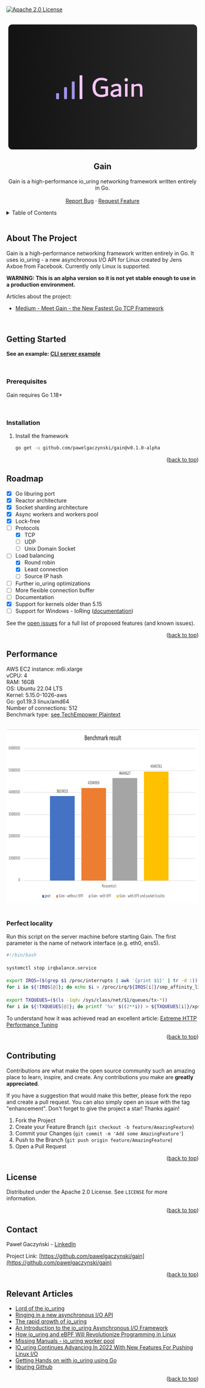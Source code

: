 <a name="readme-top"></a>

[![Apache 2.0 License][license-shield]][license-url]

<br />
<div align="center">
  <a href="https://github.com/pawelgaczynski/gain">
    <img src="images/gain.png" alt="Logo" width="495" height="327">
  </a>

  <h2 align="center">Gain</h2>

  <p align="center">
    Gain is a high-performance io_uring networking framework written entirely in Go.
    <br />
    <br />
    <a href="https://github.com/pawelgaczynski/gain/issues">Report Bug</a>
    ·
    <a href="https://github.com/pawelgaczynski/gain/issues">Request Feature</a>
  </p>
</div>


<details>
  <summary>Table of Contents</summary>
  <ol>
    <li>
      <a href="#about-the-project">About The Project</a>
    </li>
    <li>
      <a href="#getting-started">Getting Started</a>
      <ul>
        <li><a href="#prerequisites">Prerequisites</a></li>
        <li><a href="#installation">Installation</a></li>
      </ul>
    </li>
    <li><a href="#usage">Usage</a></li>
    <li><a href="#roadmap">Roadmap</a></li>
    <li><a href="#performance">Performance</a></li>
    <li><a href="#contributing">Contributing</a></li>
    <li><a href="#license">License</a></li>
    <li><a href="#contact">Contact</a></li>
    <li><a href="#relevant-articles">Relevant Articles</a></li>
  </ol>
</details>

<br/>

## About The Project

Gain is a high-performance networking framework written entirely in Go. It uses io_uring - a new asynchronous I/O API for Linux created by Jens Axboe from Facebook. Currently only Linux is supported.

**WARNING: This is an alpha version so it is not yet stable enough to use in a production environment.**

Articles about the project:

* [Medium - Meet Gain - the New Fastest Go TCP Framework](https://medium.com/better-programming/gain-the-new-fastest-go-tcp-framework-40ec111d40e6)

<br/>

## Getting Started


**See an example: [CLI server example](https://github.com/pawelgaczynski/gain/blob/main/examples/cli/main.go)**

<br/>

### Prerequisites

Gain requires Go 1.18+

<br/>

### Installation

1. Install the framework
   ```sh
   go get -u github.com/pawelgaczynski/gain@v0.1.0-alpha
   ```

<p align="right">(<a href="#readme-top">back to top</a>)</p>

## Roadmap

- [x] Go liburing port
- [x] Reactor architecture
- [x] Socket sharding architecture
- [x] Async workers and workers pool
- [x] Lock-free
- [ ] Protocols
    - [x] TCP
    - [ ] UDP
    - [ ] Unix Domain Socket
- [ ] Load balancing
    - [x] Round robin
    - [x] Least connection
    - [ ] Source IP hash
- [ ] Further io_uring optimizations
- [ ] More flexible connection buffer
- [ ] Documentation
- [x] Support for kernels older than 5.15
- [ ] Support for Windows - IoRing ([documentation](https://learn.microsoft.com/en-us/windows/win32/api/ioringapi/))

See the [open issues](https://github.com/pawelgaczynski/gain/issues) for a full list of proposed features (and known issues).

<p align="right">(<a href="#readme-top">back to top</a>)</p>



## Performance

AWS EC2 instance: m6i.xlarge
<br/>
vCPU: 4
<br/>
RAM: 16GB
<br/>
OS: Ubuntu 22.04 LTS
<br/>
Kernel: 5.15.0-1026-aws
<br/>
Go: go1.19.3 linux/amd64
<br/>
Number of connections: 512
<br/>
Benchmark type: [see TechEmpower Plaintext](https://github.com/TechEmpower/FrameworkBenchmarks/wiki/Project-Information-Framework-Tests-Overview#plaintext)
<br/>

<br/>
<a href="https://github.com/pawelgaczynski/gain">
  <img src="images/benchmark_result.png" alt="Logo" width="710" height="454">
</a>
<br/>
<br/>

### Perfect locality

Run this script on the server machine before starting Gain. The first parameter is the name of network interface (e.g. eth0, ens5).

```sh
#!/bin/bash

systemctl stop irqbalance.service

export IRQS=($(grep $1 /proc/interrupts | awk '{print $1}' | tr -d :))
for i in ${!IRQS[@]}; do echo $i > /proc/irq/${IRQS[i]}/smp_affinity_list; done;

export TXQUEUES=($(ls -1qdv /sys/class/net/$1/queues/tx-*))
for i in ${!TXQUEUES[@]}; do printf '%x' $((2**i)) > ${TXQUEUES[i]}/xps_cpus; done;

```

To understand how it was achieved read an excellent article: [Extreme HTTP Performance Tuning](https://talawah.io/blog/extreme-http-performance-tuning-one-point-two-million/#_5-perfect-locality)

<p align="right">(<a href="#readme-top">back to top</a>)</p>

## Contributing

Contributions are what make the open source community such an amazing place to learn, inspire, and create. Any contributions you make are **greatly appreciated**.

If you have a suggestion that would make this better, please fork the repo and create a pull request. You can also simply open an issue with the tag "enhancement".
Don't forget to give the project a star! Thanks again!

1. Fork the Project
2. Create your Feature Branch (`git checkout -b feature/AmazingFeature`)
3. Commit your Changes (`git commit -m 'Add some AmazingFeature'`)
4. Push to the Branch (`git push origin feature/AmazingFeature`)
5. Open a Pull Request

<p align="right">(<a href="#readme-top">back to top</a>)</p>

## License

Distributed under the Apache 2.0 License. See `LICENSE` for more information.

<p align="right">(<a href="#readme-top">back to top</a>)</p>


## Contact

Paweł Gaczyński - [LinkedIn](http://linkedin.com/in/pawel-gaczynski)

Project Link: [https://github.com/pawelgaczynski/gain](https://github.com/pawelgaczynski/gain)

<p align="right">(<a href="#readme-top">back to top</a>)</p>


## Relevant Articles

* [Lord of the io_uring](https://unixism.net/loti/what_is_io_uring.html)
* [Ringing in a new asynchronous I/O API](https://lwn.net/Articles/776703/)
* [The rapid growth of io_uring](https://lwn.net/Articles/810414/)
* [An Introduction to the io_uring Asynchronous I/O Framework](https://blogs.oracle.com/linux/post/an-introduction-to-the-io-uring-asynchronous-io-framework)
* [How io_uring and eBPF Will Revolutionize Programming in Linux](https://www.scylladb.com/2020/05/05/how-io_uring-and-ebpf-will-revolutionize-programming-in-linux/)
* [Missing Manuals - io_uring worker pool](https://blog.cloudflare.com/missing-manuals-io_uring-worker-pool/)
* [IO_uring Continues Advancing In 2022 With New Features For Pushing Linux I/O](https://www.phoronix.com/news/KR2022-IO_uring)
* [Getting Hands on with io_uring using Go](https://developers.mattermost.com/blog/hands-on-iouring-go/)
* [liburing Github](https://github.com/axboe/liburing)

<p align="right">(<a href="#readme-top">back to top</a>)</p>


[license-shield]: https://img.shields.io/badge/License-Apache_2.0-blue.svg
[license-url]: https://github.com/pawelgaczynski/gain/blob/main/LICENSE
